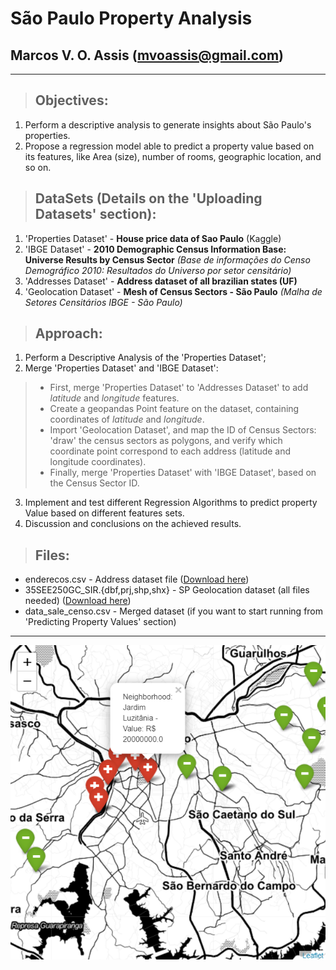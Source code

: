 # São Paulo Property Analysis
## Marcos V. O. Assis (mvoassis@gmail.com)

***

> ## Objectives:

1.   Perform a descriptive analysis to generate insights about São Paulo's properties.
2.   Propose a regression model able to predict a property value based on its features, like Area (size), number of rooms, geographic location, and so on. 

> ## DataSets (Details on the 'Uploading Datasets' section):

1. 'Properties Dataset' - **House price data of Sao Paulo** (Kaggle)
2. 'IBGE Dataset' - **2010 Demographic Census Information Base: Universe Results by Census Sector** *(Base de informações do Censo Demográfico 2010: Resultados do Universo por setor censitário)*
3. 'Addresses Dataset' - **Address dataset of all brazilian states (UF)**
4. 'Geolocation Dataset' - **Mesh of Census Sectors - São Paulo** *(Malha de Setores Censitários IBGE - São Paulo)*

> ## Approach:

1. Perform a Descriptive Analysis of the 'Properties Dataset';
2. Merge 'Properties Dataset' and 'IBGE Dataset':
> * First, merge 'Properties Dataset' to 'Addresses Dataset' to add *latitude* and *longitude* features.
> * Create a geopandas Point feature on the dataset, containing coordinates of *latitude* and *longitude*.
> * Import 'Geolocation Dataset', and map the ID of Census Sectors: 'draw' the census sectors as polygons, and verify which coordinate point correspond to each address (latitude and longitude coordinates).
> * Finally, merge 'Properties Dataset' with 'IBGE Dataset', based on the Census Sector ID. 
3. Implement and test different Regression Algorithms to predict property Value based on different features sets.
4. Discussion and conclusions on the achieved results.


> ## Files: 

* enderecos.csv - Address dataset file ([Download here](https://drive.google.com/file/d/1OBsHwS93BYs9LMFVlxnRIF2eiRXLbfTM/view?usp=sharing))
* 35SEE250GC_SIR.{dbf,prj,shp,shx} - SP Geolocation dataset (all files needed) ([Download here](https://drive.google.com/file/d/1dItDODXq7WYrY_5WVpMn7vcNsRu9Rt4p/view?usp=sharing))
* data_sale_censo.csv - Merged dataset (if you want to start running from 'Predicting Property Values' section) 

***

![Screenshot](map_cheap_and_expensive_neighborhoods.png)
